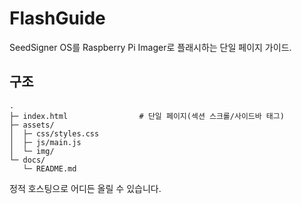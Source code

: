# FlashGuide

SeedSigner OS를 Raspberry Pi Imager로 플래시하는 단일 페이지 가이드.

## 구조

```
.
├─ index.html                # 단일 페이지(섹션 스크롤/사이드바 태그)
├─ assets/
│  ├─ css/styles.css
│  ├─ js/main.js
│  └─ img/
└─ docs/
   └─ README.md
```

정적 호스팅으로 어디든 올릴 수 있습니다.
